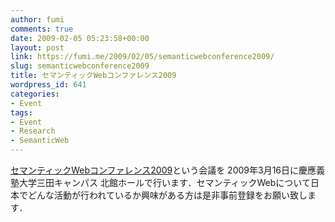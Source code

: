```yaml
---
author: fumi
comments: true
date: 2009-02-05 05:23:58+00:00
layout: post
link: https://fumi.me/2009/02/05/semanticwebconference2009/
slug: semanticwebconference2009
title: セマンティックWebコンファレンス2009
wordpress_id: 641
categories:
- Event
tags:
- Event
- Research
- SemanticWeb
---
```


[セマンティックWebコンファレンス2009](http://s-web.sfc.keio.ac.jp/conference2009/)という会議を
 2009年3月16日に慶應義塾大学三田キャンパス 北館ホールで行います．セマンティックWebについて日本でどんな活動が行われているか興味がある方は是非事前登録をお願い致します．
